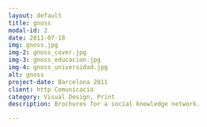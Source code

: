 ```yaml
---
layout: default
title: gnoss
modal-id: 2
date: 2011-07-18
img: gnoss.jpg
img-2: gnoss_cover.jpg
img-3: gnoss_educacion.jpg
img-4: gnoss_universidad.jpg
alt: gnoss
project-date: Barcelona 2011
client: http Comunicació
category: Visual Design, Print
description: Brochures for a social knowledge network.

---
```

